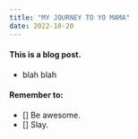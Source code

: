```yaml
---
title: "MY JOURNEY TO YO MAMA"
date: 2022-10-20
---
```


#### This is a blog post.
- blah blah

#### Remember to:
- [] Be awesome.
- [] Slay.